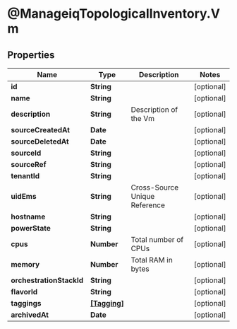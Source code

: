 # @ManageiqTopologicalInventory.Vm

## Properties
Name | Type | Description | Notes
------------ | ------------- | ------------- | -------------
**id** | **String** |  | [optional] 
**name** | **String** |  | [optional] 
**description** | **String** | Description of the Vm | [optional] 
**sourceCreatedAt** | **Date** |  | [optional] 
**sourceDeletedAt** | **Date** |  | [optional] 
**sourceId** | **String** |  | [optional] 
**sourceRef** | **String** |  | [optional] 
**tenantId** | **String** |  | [optional] 
**uidEms** | **String** | Cross-Source Unique Reference | [optional] 
**hostname** | **String** |  | [optional] 
**powerState** | **String** |  | [optional] 
**cpus** | **Number** | Total number of CPUs | [optional] 
**memory** | **Number** | Total RAM in bytes | [optional] 
**orchestrationStackId** | **String** |  | [optional] 
**flavorId** | **String** |  | [optional] 
**taggings** | [**[Tagging]**](Tagging.md) |  | [optional] 
**archivedAt** | **Date** |  | [optional] 


